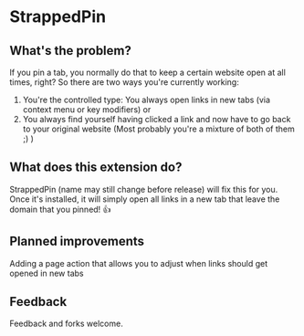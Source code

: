 StrappedPin
============

What's the problem?
-------------------

If you pin a tab, you normally do that to keep a certain website open at all times, right?
So there are two ways you're currently working:
1. You're the controlled type: You always open links in new tabs (via context menu or key modifiers) or
2. You always find yourself having clicked a link and now have to go back to your original website
(Most probably you're a mixture of both of them ;) )

What does this extension do?
----------------------------

StrappedPin (name may still change before release) will fix this for you.
Once it's installed, it will simply open all links in a new tab that leave the domain that you pinned! :+1:

Planned improvements
--------------------

Adding a page action that allows you to adjust when links should get opened in new tabs

Feedback
--------

Feedback and forks welcome.
